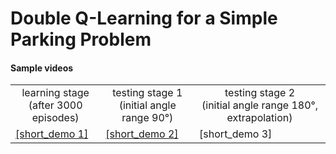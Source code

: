 # Double Q-Learning for a Simple Parking Problem
#### Sample videos
<table>
   <tr>
      <td align="center">learning stage<br/>(after 3000 episodes)</td>
      <td align="center">testing stage 1<br/>(initial angle range 90°)</td>
      <td align="center">testing stage 2<br/>(initial angle range 180°, extrapolation)</td>
   </tr>   
   <tr>
      <td><a href="https://github.com/pklesk/qlparking/assets/23095311/fdd1ee09-d866-4a6a-948f-3f18b7b3b2e1">[short_demo 1]</a></td>
      <td><a href="https://github.com/pklesk/qlparking/assets/23095311/1d886842-adc5-4273-ad3e-95f6dbce12ef">[short_demo 2]</a></td>
      <td>[short_demo 3]</td>
    </tr>
</table>








